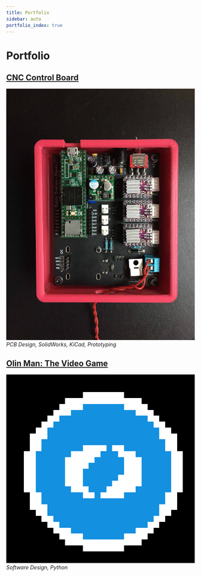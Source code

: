 ```yaml
---
title: Portfolio
sidebar: auto
portfolio_index: true
---
```



# Portfolio


## [CNC Control Board](./CNC_Board.md)
![alt](./media/CNC/CNC_Board.jpg)
*PCB Design, SolidWorks, KiCad, Prototyping*


## [Olin Man: The Video Game](./Olin_Man.md)
![alt](./media/OlinMan/OlinMan.png)
*Software Design, Python*